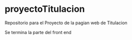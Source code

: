 # proyectoTitulacion
Repositorio para el Proyecto de la pagian web de Titulacion

Se termina la parte del front end
